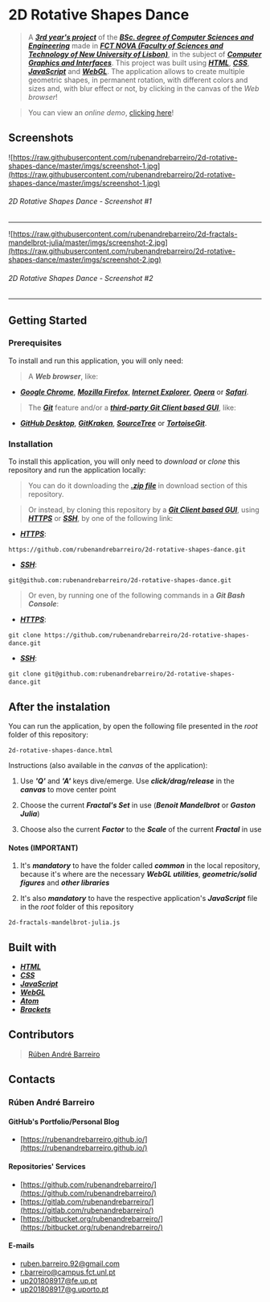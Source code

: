 # 2D Rotative Shapes Dance

> A [**_3rd year's project_**](http://www.unl.pt/guia/2018/fct/UNLGI_getCurso?curso=935) of the [**_BSc. degree of Computer Sciences and Engineering_**](https://www.fct.unl.pt/en/education/course/integrated-master-computer-science/) made in [**_FCT NOVA (Faculty of Sciences and Technology of New University of Lisbon)_**](https://www.fct.unl.pt/), in the subject of [**_Computer Graphics and Interfaces_**](http://www.unl.pt/guia/2018/fct/UNLGI_getUC?uc=8150). This project was built using [**_HTML_**](https://www.w3schools.com/html/), [**_CSS_**](https://www.w3schools.com/css/), [**_JavaScript_**](https://www.w3schools.com/js/) and [**_WebGL_**](https://get.webgl.org/). The application allows to create multiple geometric shapes, in permanent rotation, with different colors and sizes and, with blur effect or not, by clicking in the canvas of the _Web browser_! 

> You can view an _online demo_, [clicking here](https://rubenandrebarreiro.github.io/projects/webgl/2d-rotative-shapes-dance/2d-rotative-shapes-dance.html)!


## Screenshots

![https://raw.githubusercontent.com/rubenandrebarreiro/2d-rotative-shapes-dance/master/imgs/screenshot-1.jpg](https://raw.githubusercontent.com/rubenandrebarreiro/2d-rotative-shapes-dance/master/imgs/screenshot-1.jpg)
######  2D Rotative Shapes Dance - Screenshot #1

***

![https://raw.githubusercontent.com/rubenandrebarreiro/2d-fractals-mandelbrot-julia/master/imgs/screenshot-2.jpg](https://raw.githubusercontent.com/rubenandrebarreiro/2d-rotative-shapes-dance/master/imgs/screenshot-2.jpg)
######  2D Rotative Shapes Dance - Screenshot #2

***


## Getting Started

### Prerequisites
To install and run this application, you will only need:
> A **_Web browser_**, like:
* [**_Google Chrome_**](https://www.google.com/chrome/), [**_Mozilla Firefox_**](https://www.mozilla.org/), [**_Internet Explorer_**](https://www.microsoft.com/download/internet-explorer.aspx), [**_Opera_**](https://www.opera.com/) or [**_Safari_**](https://www.apple.com/safari/).
> The [**_Git_**](https://git-scm.com/) feature and/or a [**_third-party Git Client based GUI_**](https://git-scm.com/downloads/guis/), like:
* [**_GitHub Desktop_**](https://desktop.github.com/), [**_GitKraken_**](https://www.gitkraken.com/), [**_SourceTree_**](https://www.sourcetreeapp.com/) or [**_TortoiseGit_**](https://tortoisegit.org/).

### Installation
To install this application, you will only need to _download_ or _clone_ this repository and run the application locally:

> You can do it downloading the [**_.zip file_**](https://github.com/rubenandrebarreiro/2d-rotative-shapes-dance/archive/master.zip) in download section of this repository.

> Or instead, by cloning this repository by a [**_Git Client based GUI_**](https://git-scm.com/downloads/guis), using [**_HTTPS_**](https://en.wikipedia.org/wiki/HTTPS) or [**_SSH_**](https://en.wikipedia.org/wiki/SSH_File_Transfer_Protocol), by one of the following link:
* [**_HTTPS_**](https://en.wikipedia.org/wiki/HTTPS):
```
https://github.com/rubenandrebarreiro/2d-rotative-shapes-dance.git
```
* [**_SSH_**](https://en.wikipedia.org/wiki/SSH_File_Transfer_Protocol):
```
git@github.com:rubenandrebarreiro/2d-rotative-shapes-dance.git
```

> Or even, by running one of the following commands in a **_Git Bash Console_**:
* [**_HTTPS_**](https://en.wikipedia.org/wiki/HTTPS):
```
git clone https://github.com/rubenandrebarreiro/2d-rotative-shapes-dance.git
```
* [**_SSH_**](https://en.wikipedia.org/wiki/SSH_File_Transfer_Protocol):
```
git clone git@github.com:rubenandrebarreiro/2d-rotative-shapes-dance.git
```

## After the instalation
You can run the application, by open the following file presented in the _root_ folder of this repository:
```
2d-rotative-shapes-dance.html
```

Instructions (also available in the _canvas_ of the application):

1) Use **_'Q'_** and **_'A'_** keys dive/emerge. Use **_click/drag/release_** in the **_canvas_** to move center point

2) Choose the current **_Fractal's Set_** in use (**_Benoit Mandelbrot_** or **_Gaston Julia_**)

3) Choose also the current **_Factor_** to the **_Scale_** of the current **_Fractal_** in use

#### Notes (IMPORTANT)
1) It's **_mandatory_** to have the folder called **_common_** in the local repository, because it's where are the necessary **_WebGL utilities_**, **_geometric/solid figures_** and **_other libraries_**

2) It's also **_mandatory_** to have the respective application's **_JavaScript_** file in the _root_ folder of this repository
```
2d-fractals-mandelbrot-julia.js
```

## Built with
* [**_HTML_**](https://www.w3schools.com/html/)
* [**_CSS_**](https://www.w3schools.com/css/)
* [**_JavaScript_**](https://www.w3schools.com/js/)
* [**_WebGL_**](https://get.webgl.org/)
* [**_Atom_**](https://atom.io/)
* [**_Brackets_**](http://brackets.io/)

## Contributors

> [Rúben André Barreiro](https://github.com/rubenandrebarreiro/)

## Contacts

### Rúben André Barreiro
#### GitHub's Portfolio/Personal Blog
* [https://rubenandrebarreiro.github.io/](https://rubenandrebarreiro.github.io/)

#### Repositories' Services
* [https://github.com/rubenandrebarreiro/](https://github.com/rubenandrebarreiro/)
* [https://gitlab.com/rubenandrebarreiro/](https://gitlab.com/rubenandrebarreiro/)
* [https://bitbucket.org/rubenandrebarreiro/](https://bitbucket.org/rubenandrebarreiro/)

#### E-mails
* [ruben.barreiro.92@gmail.com](mailto:ruben.barreiro.92@gmail.com)
* [r.barreiro@campus.fct.unl.pt](mailto:r.barreiro@campus.fct.unl.pt)
* [up201808917@fe.up.pt](mailto:up201808917@fe.up.pt)
* [up201808917@g.uporto.pt](mailto:up201808917@g.uporto.pt)
